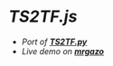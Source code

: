 # *TS2TF.js*
- *Port of **[TS2TF.py](https://github.com/mare-mrgazo/TS2TF.py)***
- *Live demo on **[mrgazo](https://mrgazo.com/TS2TF/)***
